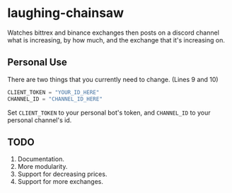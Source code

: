 # laughing-chainsaw
Watches bittrex and binance exchanges then posts on a discord channel what is increasing, by how much, and the exchange that it's increasing on.

## Personal Use
There are two things that you currently need to change. (Lines 9 and 10)
```python
CLIENT_TOKEN = "YOUR_ID_HERE"
CHANNEL_ID = "CHANNEL_ID_HERE"
```
Set `CLIENT_TOKEN` to your personal bot's token, and `CHANNEL_ID` to your personal channel's id.

## TODO
1. Documentation.
2. More modularity.
3. Support for decreasing prices.
4. Support for more exchanges.
